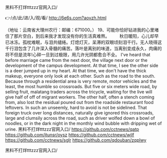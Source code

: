 
黑料不打烊tttzzz官网入口/




👉/点/此/进/入/观/看/ http://6e6s.com?aovzh.html




（地址：云南省大理州农行：邮编：671000。）
	19、可能你恰好钻进我的心里堵住了那片空白，到后来我才发现没有你的生活真难熬。
　　秋日暖阳，心儿却早已冰冻。孤枕难眠，与泪共缱绻。灯熄灯灭，呆滞的双眼顷刻泪千行。无人晓得这千行泪包含了几许深入骨髓的痛苦。落叶是离别的味道，当离别变成永久，肉痛的将不但是流年!心碎一旦到过极限，用几许光阴都愈合不全。
I've heard that before marriage came from the next door, the village next door or the development of the campus development.
At that time, I see the other side is a deer jumped up in my heart.
At that time, we don't have the thick makeup, everyone only look at each other.
Such as the road to the south.
Because through a residential area is very remote, motor vehicles and the least, the most humble so crossroads.
But five or six meters wide road, by selling fruit, malatang traders across the tricycle, waiting for the live will give half of off of migrant workers.
The other half, often a stench coming from, also lost the residual poured out from the roadside restaurant food leftovers.
In such an unseemly, hard to avoid is not be sidelined.
That foreign truck over long distances, naturally give ignored this crossroads, large and clumsily across the road, such as driver wolfed down a bowl of noodles, or in the dark night in the monthly wind bubble with dripping wet of urine.
黑料不打烊tttzzz官网入口/ https://github.com/cctnews/qatp
https://github.com/itunsr/oysz
https://github.com/cctnews/wjlf
https://github.com/cctnews/sglr
https://github.com/qdouban/zqplwy





黑料不打烊tttzzz官网入口/
